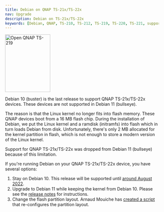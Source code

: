 ```yaml
---
title: Debian on QNAP TS-21x/TS-22x
nav: Upgrade
description: Debian on TS-21x/TS-22x
keywords: [Debian, QNAP, TS-210, TS-212, TS-219, TS-220, TS-221, support, status, buster, bullseye]
---
```


<div class="right">
<img src = "../images/r_ts219p.jpg" class="border" alt="Open QNAP TS-219" width="148" height="188" />
</div>

Debian 10 (buster) is the last release to support QNAP TS-21x/TS-22x
devices.  These devices are not supported in Debian 11 (bullseye).

The reason is that the Linux kernel no longer fits into flash memory.
These QNAP devices boot from a 16 MB flash chip.  During the installation
of Debian, we put the Linux kernel and a ramdisk (initramfs) into flash
which in turn loads Debian from disk.  Unfortunately, there's only
2 MB allocated for the kernel partition in flash, which is not enough
to store a modern version of the Linux kernel.

Support for QNAP TS-21x/TS-22x was dropped from Debian 11 (bullseye)
because of this limitation.

If you're running Debian on your QNAP TS-21x/TS-22x device, you have
several options:

1. Stay on Debian 10.  This release will be supported until [around August 2022](https://wiki.debian.org/DebianReleases).
2. Upgrade to Debian 11 while keeping the kernel from Debian 10.  Please
   see the [release notes](https://www.debian.org/releases/stable/armel/release-notes/ch-information.en.html#no-longer-supported-hardware)
   for instructions.
3. Change the flash partition layout.  Arnaud Mouiche has [created a script](https://github.com/amouiche/qnap_mtd_resize_for_bullseye) that re-configures the partition layout.


